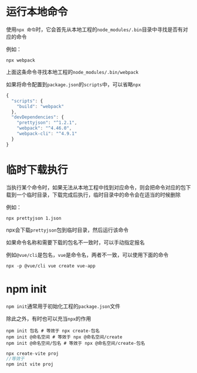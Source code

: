 # 运行本地命令

使用`npx 命令`时，它会首先从本地工程的`node_modules/.bin`目录中寻找是否有对应的命令

例如：

```shell
npx webpack
```

上面这条命令寻找本地工程的`node_modules/.bin/webpack`

如果将命令配置到`package.json`的`scripts`中，可以省略`npx`
```javascript
{
  "scripts": {
    "build": "webpack"
  },
  "devDependencies": {
    "prettyjson": "^1.2.1",
    "webpack": "^4.46.0",
    "webpack-cli": "^4.9.1"
  }
}
```
# 临时下载执行

当执行某个命令时，如果无法从本地工程中找到对应命令，则会把命令对应的包下载到一个临时目录，下载完成后执行，临时目录中的命令会在适当的时候删除

例如：

```shell
npx prettyjson 1.json
```

npx会下载`prettyjson`包到临时目录，然后运行该命令

如果命令名称和需要下载的包名不一致时，可以手动指定报名

例如`@vue/cli`是包名，`vue`是命令名，两者不一致，可以使用下面的命令

```shell
npx -p @vue/cli vue create vue-app
```

# npm init

`npm init`通常用于初始化工程的`package.json`文件

除此之外，有时也可以充当`npx`的作用

```shell
npm init 包名 # 等效于 npx create-包名
npm init @命名空间 # 等效于 npx @命名空间/create
npm init @命名空间/包名 # 等效于 npx @命名空间/create-包名
```
```javascript
npx create-vite proj
//等效于
npm init vite proj
```
